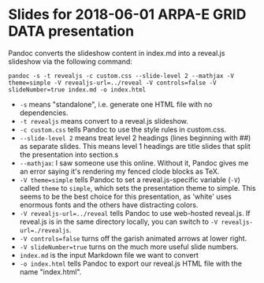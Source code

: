 # Slides for 2018-06-01 ARPA-E GRID DATA presentation

Pandoc converts the slideshow content in index.md into a reveal.js slideshow via the following command:

```
pandoc -s -t revealjs -c custom.css --slide-level 2 --mathjax -V theme=simple -V revealjs-url=../reveal -V controls=false -V slideNumber=true index.md -o index.html
```

- `-s` means "standalone", i.e. generate one HTML file with no dependencies.
- `-t revealjs` means convert to a reveal.js slideshow.
- `-c custom.css` tells Pandoc to use the style rules in custom.css.
- `--slide-level 2` means treat level 2 headings (lines beginning with ##) as separate slides. This means level 1 headings are title slides that split the presentation into section.s
- `--mathjax`: I saw someone use this online. Without it, Pandoc gives me an error saying it's rendering my fenced clode blocks as TeX.
- `-V theme=simple` tells Pandoc to set a reveal.js-specific variable (`-V`) called `theme` to `simple`, which sets the presentation theme to simple. This seems to be the best choice for this presentation, as 'white' uses enormous fonts and the others have distracting colors.
- `-V revealjs-url=../reveal` tells Pandoc to use web-hosted reveal.js. If reveal.js is in the same directory locally, you can switch to `-V revealjs-url=./revealjs`.
- `-V controls=false` turns off the garish animated arrows at lower right.
- `-V slideNumber=true` turns on the much more useful slide numbers.
- `index.md` is the input Markdown file we want to convert
- `-o index.html` tells Pandoc to export our reveal.js HTML file with the name "index.html".
